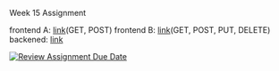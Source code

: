 Week 15 Assignment

frontend A: [link](https://week-15-mfaisalkemal-a.netlify.app)(GET, POST)
frontend B: [link](https://week-15-mfaisalkemal-b.netlify.app)(GET, POST, PUT, DELETE)
backened: [link](https://easy-plum-piranha-hat.cyclic.app)

[![Review Assignment Due Date](https://classroom.github.com/assets/deadline-readme-button-24ddc0f5d75046c5622901739e7c5dd533143b0c8e959d652212380cedb1ea36.svg)](https://classroom.github.com/a/A8ztcAuX)
